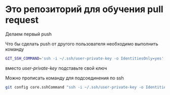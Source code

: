 # Это репозиторий для обучения pull request
Делаем первый push

Что бы сделать push от другого пользователя необходимо выполнить команду
```sh
GIT_SSH_COMMAND='ssh -i ~/.ssh/user-private-key -o IdentitiesOnly=yes' git push git@github.com:gulden-geekbrains/version_control.git
```

вместо *user-private-key* подставьте свой ключ

Можно прописать команду для подсоединения по ssh
```sh
git config core.sshCommand "ssh -i ~/.ssh/user-private-key -o IdentitiesOnly=yes"
```
